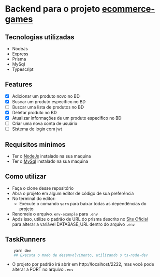 # Backend para o projeto [ecommerce-games](https://github.com/Vinicius377/ecommerce-games)

## Tecnologias utilizadas

- NodeJs
- Express
- Prisma
- MySql
- Typescript

## Features

- [x] Adicionar um produto novo no BD
- [x] Buscar um produto especifico no BD
- [ ] Buscar uma lista de produtos no BD
- [x] Deletar produto no BD
- [x] Atualizar informações de um produto especifico no BD
- [ ] Criar uma nova conta de usuário
- [ ] Sistema de login com jwt

## Requisitos minimos

- Ter o [NodeJs](nodejs.org) instalado na sua maquina
- Ter o [MySql](https://www.mysql.com/downloads/) instalado na sua maquina

## Como utilizar

- Faça o clone desse repositório
- Abra o projeto em algum editor de código de sua preferência
- No terminal do editor:
  - Execute o comando `yarn` para baixar todas as dependências do projeto
- Renomeie o arquivo`.env-example` para `.env`
- Após isso, utilize o padrão de URL do prisma descrito no [Site Oficial](https://www.prisma.io/docs/concepts/database-connectors/mysql#connection-url) para alterar a variável DATABASE_URL dentro do arquivo `.env`

## TaskRunners

```bash
    yarn dev
    ## Executa o modo de desenvolvimento, utilizando o ts-node-dev

```

- O projeto por padrão irá abrir em http://localhost/2222, mas você pode alterar a PORT no arquivo `.env`
